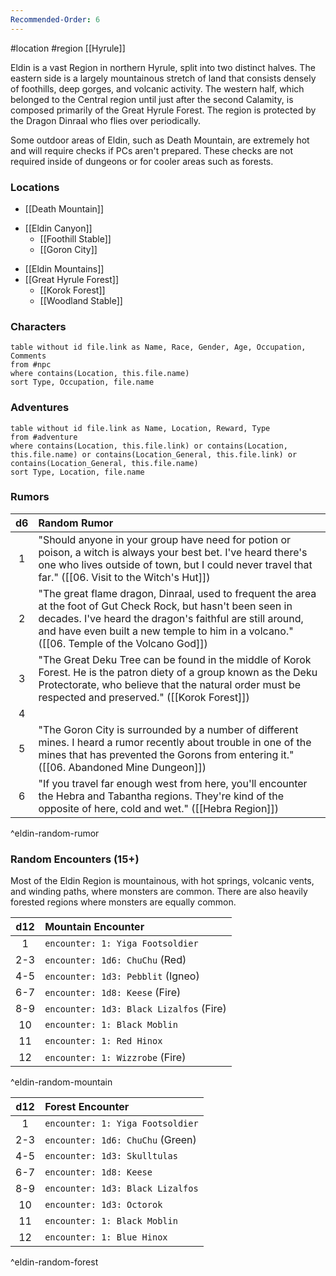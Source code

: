 ```yaml
---
Recommended-Order: 6
---
```


 #location #region [[Hyrule]]

Eldin is a vast Region in northern Hyrule, split into two distinct halves. The eastern side is a largely mountainous stretch of land that consists densely of foothills, deep gorges, and volcanic activity. The western half, which belonged to the Central region until just after the second Calamity, is composed primarily of the Great Hyrule Forest. The region is protected by the Dragon Dinraal who flies over periodically.

Some outdoor areas of Eldin, such as Death Mountain, are extremely hot and will require checks if PCs aren't prepared. These checks are not required inside of dungeons or for cooler areas such as forests.

### Locations

- [[Death Mountain]]
* [[Eldin Canyon]]
	* [[Foothill Stable]]
	- [[Goron City]]
- [[Eldin Mountains]]
- [[Great Hyrule Forest]]
	- [[Korok Forest]]
	- [[Woodland Stable]]

### Characters
```dataview
table without id file.link as Name, Race, Gender, Age, Occupation, Comments
from #npc
where contains(Location, this.file.name)
sort Type, Occupation, file.name
```

### Adventures
```dataview
table without id file.link as Name, Location, Reward, Type
from #adventure
where contains(Location, this.file.link) or contains(Location, this.file.name) or contains(Location_General, this.file.link) or contains(Location_General, this.file.name)
sort Type, Location, file.name
```

### Rumors

| d6  | Random Rumor                                                                                                                                                                                                                                                             |
|:---:|:------------------------------------------------------------------------------------------------------------------------------------------------------------------------------------------------------------------------------------------------------------------------ |
|  1  | "Should anyone in your group have need for potion or poison, a witch is always your best bet. I've heard there's one who lives outside of town, but I could never travel that far." ([[06. Visit to the Witch's Hut]])                                                    |
|  2  | "The great flame dragon, Dinraal, used to frequent the area at the foot of Gut Check Rock, but hasn't been seen in decades. I've heard the dragon's faithful are still around, and have even built a new temple to him in a volcano." ([[06. Temple of the Volcano God]]) |
|  3  | "The Great Deku Tree can be found in the middle of Korok Forest. He is the patron diety of a group known as the Deku Protectorate, who believe that the natural order must be respected and preserved." ([[Korok Forest]])                                               |
|  4  |                                                                                                       |
|  5  | "The Goron City is surrounded by a number of different mines. I heard a rumor recently about trouble in one of the mines that has prevented the Gorons from entering it." ([[06. Abandoned Mine Dungeon]])                                                              |
|  6  | "If you travel far enough west from here, you'll encounter the Hebra and Tabantha regions. They're kind of the opposite of here, cold and wet." ([[Hebra Region]])                                                                                                       |
^eldin-random-rumor

### Random Encounters (15+)

Most of the Eldin Region is mountainous, with hot springs, volcanic vents, and winding paths, where monsters are common. There are also heavily forested regions where monsters are equally common.

| d12 | Mountain Encounter               |
|:---:|:-------------------------------- |
|  1  | `encounter: 1: Yiga Footsoldier` |
| 2-3 | `encounter: 1d6: ChuChu` (Red)     |
| 4-5 | `encounter: 1d3: Pebblit` (Igneo)  |
| 6-7 | `encounter: 1d8: Keese` (Fire)     |
| 8-9 | `encounter: 1d3: Black Lizalfos` (Fire)  |
| 10  | `encounter: 1: Black Moblin`     |
| 11  | `encounter: 1: Red Hinox`        |
| 12  | `encounter: 1: Wizzrobe` (Fire)    |
^eldin-random-mountain

| d12 | Forest Encounter                 |
|:---:|:-------------------------------- |
|  1  | `encounter: 1: Yiga Footsoldier` |
| 2-3 | `encounter: 1d6: ChuChu` (Green)   |
| 4-5 | `encounter: 1d3: Skulltulas`     |
| 6-7 | `encounter: 1d8: Keese`          |
| 8-9 | `encounter: 1d3: Black Lizalfos` |
| 10  | `encounter: 1d3: Octorok`        |
| 11  | `encounter: 1: Black Moblin`     |
| 12  | `encounter: 1: Blue Hinox`      |
^eldin-random-forest
